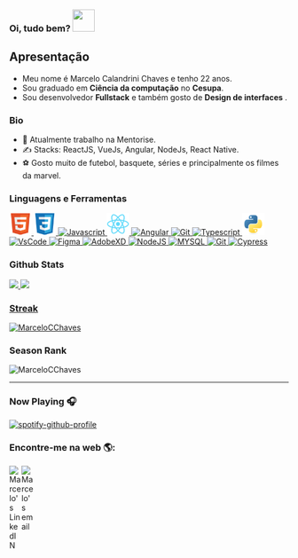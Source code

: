 ### Oi, tudo bem? <img src="https://media.giphy.com/media/hvRJCLFzcasrR4ia7z/giphy.gif" width="40" height="40" />

## Apresentação
 - Meu nome é Marcelo Calandrini Chaves e tenho 22 anos.
 - Sou graduado em **Ciência da computação** no **Cesupa**.
 - Sou desenvolvedor **Fullstack** e também gosto de **Design de interfaces**  .

### Bio
- 💼 Atualmente trabalho na Mentorise.
- ✍ Stacks: ReactJS, VueJs, Angular, NodeJs, React Native.
- ⚽ Gosto muito de futebol, basquete, séries e principalmente os filmes da marvel.

### Linguagens e Ferramentas

<p align="left">
    <a
    href="https://developer.mozilla.org/pt-BR/docs/Web/HTML"
    target="_blank"
  >
    <img
      src="https://raw.githubusercontent.com/devicons/devicon/master/icons/html5/html5-original.svg"
      alt="HTML"
      width="40"
      height="40"
    />
  </a>
   <a
    href="https://developer.mozilla.org/pt-BR/docs/Web/HTML"
    target="_blank"
  >
  <a href="https://developer.mozilla.org/pt-BR/docs/Web/CSS" target="_blank">
    <img
      src="https://raw.githubusercontent.com/devicons/devicon/master/icons/css3/css3-original.svg"
      alt="CSS"
      width="40"
      height="40"
    />
  </a>
  <a href="https://www.javascript.com/" target="_blank">
    <img
      src="https://tadeuesteves.files.wordpress.com/2014/01/javascript-logo.png"
      alt="Javascript"
      width="40"
      height="40"
    />
  </a>
  <a href="https://pt-br.reactjs.org/" target="_blank">
    <img
      src="https://raw.githubusercontent.com/devicons/devicon/master/icons/react/react-original.svg"
      alt="React"
      width="40"
      height="40"
    />
  </a>
    <a href="https://angular.io/" target="_blank">
    <img
      src="https://upload.wikimedia.org/wikipedia/commons/thumb/c/cf/Angular_full_color_logo.svg/375px-Angular_full_color_logo.svg.png"
      alt="Angular"
      width="40"
      height="40"
    />
  </a>
    <a href="https://avatars.githubusercontent.com/u/6128107?s=200&v=4">
    <img
      src="https://avatars.githubusercontent.com/u/6128107?s=200&v=4"
      alt="Git"
      width="50"
      height="50"
    />
  </a>
  <a href="https://www.typescriptlang.org/" target="_blank">
    <img
      src="https://upload.wikimedia.org/wikipedia/commons/4/4c/Typescript_logo_2020.svg"
      alt="Typescript"
      width="40"
      height="40"
    />
  </a>
     <a href="https://www.python.org/" target="_blank">
    <img
      src="https://raw.githubusercontent.com/devicons/devicon/master/icons/python/python-original.svg"
      alt="Python"
      width="40"
      height="40"
    />
  </a>
  <a href="https://code.visualstudio.com/" target="_blank">
    <img
      src="https://upload.wikimedia.org/wikipedia/commons/thumb/9/9a/Visual_Studio_Code_1.35_icon.svg/512px-Visual_Studio_Code_1.35_icon.svg.png"
      alt="VsCode"
      width="40"
      height="40"
    />
  </a>
  <a href="https://www.figma.com/" target="_blank">
    <img
      src="https://i.pinimg.com/originals/a5/58/b4/a558b426cb8973523f37bbed94cf0f09.png"
      alt="Figma"
      width="40"
      height="40"
    />
  </a>
  <a href="https://upload.wikimedia.org/wikipedia/commons/c/c2/Adobe_XD_CC_icon.svg" target="_blank">
    <img
      src="https://upload.wikimedia.org/wikipedia/commons/c/c2/Adobe_XD_CC_icon.svg"
      alt="AdobeXD"
      width="40"
      height="40"
    />
  </a>
    <a href="https://upload.wikimedia.org/wikipedia/commons/d/d9/Node.js_logo.svg" target="_blank">
    <img
      src="https://upload.wikimedia.org/wikipedia/commons/d/d9/Node.js_logo.svg"
      alt="NodeJS"
      width="40"
      height="40"
    />
  </a>
    </a>
  <a
    href="https://pt.wikipedia.org/wiki/MySQL"
    target="_blank"
  >
    <img  src="https://s2.glbimg.com/79pd1VgUsjdDVho5YURl1kEaT3Y=/0x0:300x155/984x0/smart/filters:strip_icc()/i.s3.glbimg.com/v1/AUTH_08fbf48bc0524877943fe86e43087e7a/internal_photos/bs/2021/y/M/W5GFw3Qh2YwD5XkhUM2Q/2012-04-17-mysql-logos.gif"
      alt="MYSQL"
      width="40"
      height="40"
    />
  </a>
 <a
    href="https://git-scm.com/"
    target="_blank"
  >
    <img  src="https://git-scm.com/images/logos/downloads/Git-Icon-1788C.png"
      alt="Git"
      width="40"
      height="40"
    />
  </a>
 <a
    href="https://www.cypress.io/"
    target="_blank"
  >
    <img  src="https://www.cypress.io/_astro/navbar-brand.0d71ff96.svg"
      alt="Cypress"
      width="40"
      height="40"
    />
  </a>
</p>

### Github Stats
<div>
  <a href="https://github.com/MarceloCChaves">
  <img height="180em" src="https://github-readme-stats.vercel.app/api?username=MarceloCChaves&show_icons=true&theme=dracula&include_all_commits=true&count_private=true"/>
  <img height="180em" src="https://github-readme-stats.vercel.app/api/top-langs/?username=MarceloCChaves&layout=compact&langs_count=7&theme=dracula"/>

### Streak
<p><img src="https://github-readme-streak-stats.herokuapp.com/?user=MarceloCChaves&theme=dracula&" alt="MarceloCChaves" height="250rem" />  <a href="https://github.com/ryo-ma/github-profile-trophy"></a> </p>

### Season Rank
<p><img src="https://github-profile-trophy.vercel.app/?username=MarceloCChaves&theme=dracula&" alt="MarceloCChaves" height="300rem" /></a> </p>

</div>

<hr/>

### Now Playing 🎧

[![spotify-github-profile](https://spotify-github-profile.vercel.app/api/view?uid=sirpumax&cover_image=true&theme=default&show_offline=false&background_color=121212&interchange=false)](https://github.com/kittinan/spotify-github-profile)


### Encontre-me na web 🌎:
 
<a href="https://www.linkedin.com/in/marcelocchaves/">
  <img align="left" alt="Marcelo's LinkedIN" width="22px" src="https://img.icons8.com/?size=512&id=xuvGCOXi8Wyg&format=png" />
</a>

<a href="mailto:Marcelochaves20000@gmail.com">
 <img align="left" alt="Marcelo's email" width="22px" src="https://cdn.pixabay.com/photo/2019/10/19/17/24/gmail-4561841_1280.png" />
</a>
